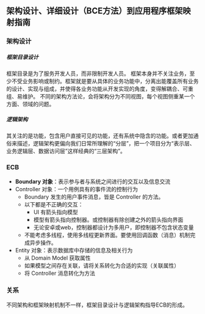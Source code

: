 ## 架构设计、详细设计（BCE方法）到应用程序框架映射指南

### 架构设计

##### **框架目录设计**

框架目录是为了服务开发人员，而非限制开发人员。 框架本身并不关注业务，至少不受业务影响或制约。框架就是要从具体的业务功能中，分离出能覆盖所有业务的设计、实现与组成，并使得各业务功能从开发实现的角度，变得解耦合、可重组、易维护。 不同的架构方法论，会将架构分为不同视图，每个视图侧重某一个方面、领域的问题。

##### **逻辑架构**

其关注的是功能，包含用户直接可见的功能，还有系统中隐含的功能。或者更加通俗来描述，逻辑架构更偏向我们日常所理解的“分层”，把一个项目分为“表示层、业务逻辑层、数据访问层”这样经典的“三层架构”。

### ECB

- **Boundary 对象**：表示参与者与系统之间进行的交互以及信息交流
- Controller 对象：一个用例具有的事件流的控制行为
  - Boundary 发生的用户事件消息，皆是 Controller 的方法。
  - 以下都是不正确的交互：
    - UI 有箭头指向模型
    - 模型有箭头指向控制器。或控制器有除创建之外的箭头指向界面
    - 无论安卓或web，控制器都设计为多用户，即控制器不包含状态变量
  - 不能考虑多线程，使用多线程更新界面。要使用回调函数（消息）机制完成异步操作。
- Entity 对象：表示数据库中存储的信息及相关行为
  - 从 Domain Model 获取属性
  - 如果模型之间存在关联，请将关系转化为合适的实现（关联属性）
  - 将 Controller 消息转化为方法

### 关系

不同架构和框架映射机制不一样，框架目录设计与逻辑架构指导ECB的形成。
